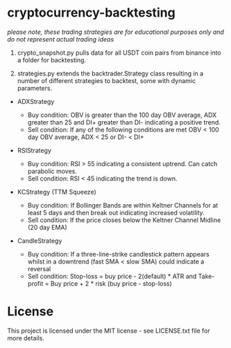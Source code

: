 # cryptocurrency-backtesting
*please note, these trading strategies are for educational purposes only and do not represent actual trading ideas*

1. crypto_snapshot.py pulls data for all USDT coin pairs from binance into a folder for backtesting.

2. strategies.py extends the backtrader.Strategy class resulting in a number of different strategies to backtest, some with dynamic parameters.
 * ADXStrategy
   * Buy condition: OBV is greater than the 100 day OBV average, ADX greater than 25 and DI+ greater than DI- indicating a positive trend.
   * Sell condition: If any of the following conditions are met OBV < 100 day OBV average, ADX < 25 or DI- < DI+

 * RSIStrategy
   * Buy condition: RSI > 55 indicating a consistent uptrend. Can catch parabolic moves.
   * Sell condition: RSI < 45 indicating the trend is down.

 * KCStrategy (TTM Squeeze)
   * Buy condition: If Bollinger Bands are within Keltner Channels for at least 5 days and then break out indicating increased volatility.
   * Sell condition: If the price closes below the Keltner Channel Midline (20 day EMA)

 * CandleStrategy
   * Buy condition: If a three-line-strike candlestick pattern appears whilst in a downtrend (fast SMA < slow SMA) could indicate a reversal
   * Sell condition: Stop-loss = buy price - 2(default) * ATR and Take-profit = Buy price + 2 * risk (buy price - stop-loss)

# License

This project is licensed under the MIT license - see LICENSE.txt file for more details.
